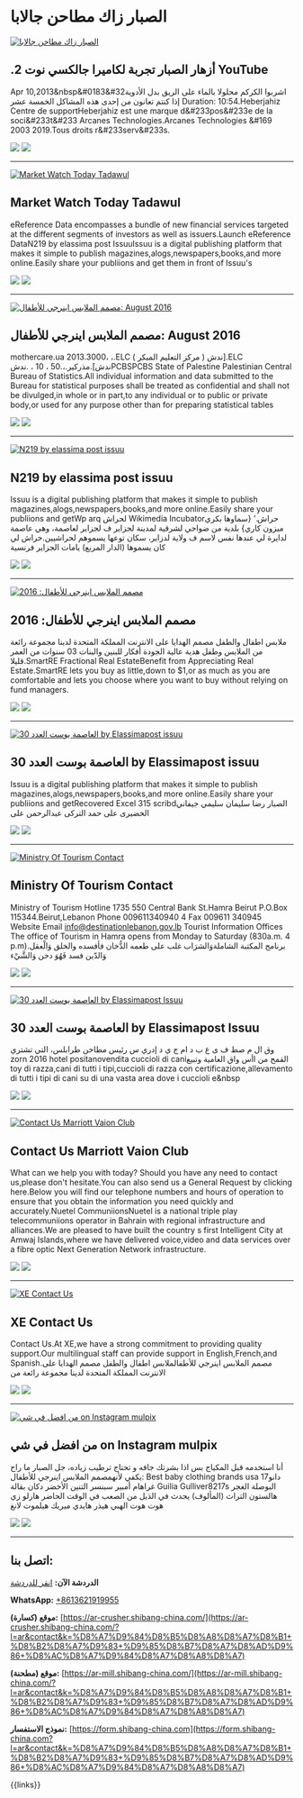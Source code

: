 # الصبار زاك مطاحن جالابا

<a href="https://swt.shibang-china.com/?n=lxq&l=ar&img&k=%D8%A7%D9%84%D8%B5%D8%A8%D8%A7%D8%B1+%D8%B2%D8%A7%D9%83+%D9%85%D8%B7%D8%A7%D8%AD%D9%86+%D8%AC%D8%A7%D9%84%D8%A7%D8%A8%D8%A7" target="_blank">![الصبار زاك مطاحن جالابا](http://static.shibang-china.com/all-800x300/722.jpg)</a>

## ‫أزهار الصبار تجربة لكاميرا جالكسي نوت 2.‬‎ YouTube
Apr 10,2013&nbsp&#0183&#32اشربوا الكركم محلولا بالماء على الريق بدل الأدوية إذا كنتم تعانون من إحدى هذه المشاكل الخمسة عشر Duration: 10:54.Heberjahiz Centre de supportHeberjahiz est une marque d&#233pos&#233e de la soci&#233t&#233 Arcanes Technologies.Arcanes Technologies &#169 2003 2019.Tous droits r&#233serv&#233s.


<a href="https://whatsapp.shibangsoft.com/WhatsApp.php" target="_blank" title="WhatsApp">![](http://static.shibang-china.com/icon/whatsapp.png)</a> <a href="https://swt.shibang-china.com/?n=lxq&l=ar&icon&k=%D8%A7%D9%84%D8%B5%D8%A8%D8%A7%D8%B1+%D8%B2%D8%A7%D9%83+%D9%85%D8%B7%D8%A7%D8%AD%D9%86+%D8%AC%D8%A7%D9%84%D8%A7%D8%A8%D8%A7" target="_blank">![](http://static.shibang-china.com/icon/chat-ar.png)</a>

---

<a href="https://swt.shibang-china.com/?n=lxq&l=ar&img&k=%D8%A7%D9%84%D8%B5%D8%A8%D8%A7%D8%B1+%D8%B2%D8%A7%D9%83+%D9%85%D8%B7%D8%A7%D8%AD%D9%86+%D8%AC%D8%A7%D9%84%D8%A7%D8%A8%D8%A7" target="_blank">![Market Watch Today Tadawul](http://static.shibang-china.com/all-800x300/243.jpg)</a>

## Market Watch Today Tadawul
eReference Data encompasses a bundle of new financial services targeted at the different segments of investors as well as issuers.Launch eReference DataN219 by elassima post IssuuIssuu is a digital publishing platform that makes it simple to publish magazines,alogs,newspapers,books,and more online.Easily share your publiions and get them in front of Issuu's


<a href="https://whatsapp.shibangsoft.com/WhatsApp.php" target="_blank" title="WhatsApp">![](http://static.shibang-china.com/icon/whatsapp.png)</a> <a href="https://swt.shibang-china.com/?n=lxq&l=ar&icon&k=%D8%A7%D9%84%D8%B5%D8%A8%D8%A7%D8%B1+%D8%B2%D8%A7%D9%83+%D9%85%D8%B7%D8%A7%D8%AD%D9%86+%D8%AC%D8%A7%D9%84%D8%A7%D8%A8%D8%A7" target="_blank">![](http://static.shibang-china.com/icon/chat-ar.png)</a>

---

<a href="https://swt.shibang-china.com/?n=lxq&l=ar&img&k=%D8%A7%D9%84%D8%B5%D8%A8%D8%A7%D8%B1+%D8%B2%D8%A7%D9%83+%D9%85%D8%B7%D8%A7%D8%AD%D9%86+%D8%AC%D8%A7%D9%84%D8%A7%D8%A8%D8%A7" target="_blank">![مصمم الملابس اينرجي للأطفال: August 2016](http://static.shibang-china.com/all-800x300/1469.jpg)</a>

## مصمم الملابس اينرجي للأطفال: August 2016
mothercare.ua 2013.3000، ،.ELC ( مركز التعليم المبكر ) ندش].ELC ندش].مذركير.،.50 ، 10 ، .ندشPCBSPCBS State of Palestine Palestinian Central Bureau of Statistics.All individual information and data submitted to the Bureau for statistical purposes shall be treated as confidential and shall not be divulged,in whole or in part,to any individual or to public or private body,or used for any purpose other than for preparing statistical tables


<a href="https://whatsapp.shibangsoft.com/WhatsApp.php" target="_blank" title="WhatsApp">![](http://static.shibang-china.com/icon/whatsapp.png)</a> <a href="https://swt.shibang-china.com/?n=lxq&l=ar&icon&k=%D8%A7%D9%84%D8%B5%D8%A8%D8%A7%D8%B1+%D8%B2%D8%A7%D9%83+%D9%85%D8%B7%D8%A7%D8%AD%D9%86+%D8%AC%D8%A7%D9%84%D8%A7%D8%A8%D8%A7" target="_blank">![](http://static.shibang-china.com/icon/chat-ar.png)</a>

---

<a href="https://swt.shibang-china.com/?n=lxq&l=ar&img&k=%D8%A7%D9%84%D8%B5%D8%A8%D8%A7%D8%B1+%D8%B2%D8%A7%D9%83+%D9%85%D8%B7%D8%A7%D8%AD%D9%86+%D8%AC%D8%A7%D9%84%D8%A7%D8%A8%D8%A7" target="_blank">![N219 by elassima post issuu](http://static.shibang-china.com/all-800x300/1228.jpg)</a>

## N219 by elassima post issuu
Issuu is a digital publishing platform that makes it simple to publish magazines,alogs,newspapers,books,and more online.Easily share your publiions and getWp arq لحراش Wikimedia Incubatorحراش.' {سماوها بكري ميزون كاري} بلدية من ضواحي لشرقية لمدينة لجزاير ف لجزاير لعاصمة، وهي عاصمة لدايرة لي عندها نفس لاسم ف ولاية لدزاير، سكان توعها يسموهم لحراشيين.حراش لي كان يسموها (الدار المربع) يامات الجزاير فرنسية


<a href="https://whatsapp.shibangsoft.com/WhatsApp.php" target="_blank" title="WhatsApp">![](http://static.shibang-china.com/icon/whatsapp.png)</a> <a href="https://swt.shibang-china.com/?n=lxq&l=ar&icon&k=%D8%A7%D9%84%D8%B5%D8%A8%D8%A7%D8%B1+%D8%B2%D8%A7%D9%83+%D9%85%D8%B7%D8%A7%D8%AD%D9%86+%D8%AC%D8%A7%D9%84%D8%A7%D8%A8%D8%A7" target="_blank">![](http://static.shibang-china.com/icon/chat-ar.png)</a>

---

<a href="https://swt.shibang-china.com/?n=lxq&l=ar&img&k=%D8%A7%D9%84%D8%B5%D8%A8%D8%A7%D8%B1+%D8%B2%D8%A7%D9%83+%D9%85%D8%B7%D8%A7%D8%AD%D9%86+%D8%AC%D8%A7%D9%84%D8%A7%D8%A8%D8%A7" target="_blank">![مصمم الملابس اينرجي للأطفال: 2016](http://static.shibang-china.com/all-800x300/262.jpg)</a>

## مصمم الملابس اينرجي للأطفال: 2016
ملابس اطفال والطفل مصمم الهدايا على الانترنت المملكة المتحدة لدينا مجموعة رائعة من الملابس وطفل هدية عالية الجودة أفكار للبنين والبنات 03 سنوات من العمر قليلا.SmartRE Fractional Real EstateBenefit from Appreciating Real Estate.SmartRE lets you buy as little,down to $1,or as much as you are comfortable and lets you choose where you want to buy without relying on fund managers.


<a href="https://whatsapp.shibangsoft.com/WhatsApp.php" target="_blank" title="WhatsApp">![](http://static.shibang-china.com/icon/whatsapp.png)</a> <a href="https://swt.shibang-china.com/?n=lxq&l=ar&icon&k=%D8%A7%D9%84%D8%B5%D8%A8%D8%A7%D8%B1+%D8%B2%D8%A7%D9%83+%D9%85%D8%B7%D8%A7%D8%AD%D9%86+%D8%AC%D8%A7%D9%84%D8%A7%D8%A8%D8%A7" target="_blank">![](http://static.shibang-china.com/icon/chat-ar.png)</a>

---

<a href="https://swt.shibang-china.com/?n=lxq&l=ar&img&k=%D8%A7%D9%84%D8%B5%D8%A8%D8%A7%D8%B1+%D8%B2%D8%A7%D9%83+%D9%85%D8%B7%D8%A7%D8%AD%D9%86+%D8%AC%D8%A7%D9%84%D8%A7%D8%A8%D8%A7" target="_blank">![العاصمة بوست العدد 30 by Elassimapost issuu](http://static.shibang-china.com/all-800x300/879.jpg)</a>

## العاصمة بوست العدد 30 by Elassimapost issuu
Issuu is a digital publishing platform that makes it simple to publish magazines,alogs,newspapers,books,and more online.Easily share your publiions and getRecovered Excel 315 scribd‫الصبار رضا سليمان‬ ‫سليمي جيفاني‬ ‫الخضيرى على حمد‬ ‫التركى عبدالرحمن على‬


<a href="https://whatsapp.shibangsoft.com/WhatsApp.php" target="_blank" title="WhatsApp">![](http://static.shibang-china.com/icon/whatsapp.png)</a> <a href="https://swt.shibang-china.com/?n=lxq&l=ar&icon&k=%D8%A7%D9%84%D8%B5%D8%A8%D8%A7%D8%B1+%D8%B2%D8%A7%D9%83+%D9%85%D8%B7%D8%A7%D8%AD%D9%86+%D8%AC%D8%A7%D9%84%D8%A7%D8%A8%D8%A7" target="_blank">![](http://static.shibang-china.com/icon/chat-ar.png)</a>

---

<a href="https://swt.shibang-china.com/?n=lxq&l=ar&img&k=%D8%A7%D9%84%D8%B5%D8%A8%D8%A7%D8%B1+%D8%B2%D8%A7%D9%83+%D9%85%D8%B7%D8%A7%D8%AD%D9%86+%D8%AC%D8%A7%D9%84%D8%A7%D8%A8%D8%A7" target="_blank">![Ministry Of Tourism Contact](http://static.shibang-china.com/all-800x300/159.jpg)</a>

## Ministry Of Tourism Contact
Ministry of Tourism Hotline 1735 550 Central Bank St.Hamra Beirut P.O.Box 115344.Beirut,Lebanon Phone 009611340940 4 Fax 009611 340945 Website Email info@destinationlebanon.gov.lb Tourist Information Offices The office of Tourism in Hamra opens from Monday to Saturday (830a.m. 4 p.m).برنامج المكتبة الشاملةوَالشرَاب غلب على طعمه الدُّخان فأفسده والخلق وَالْعقل وَالدّين فسد فَهُوَ دخن وَالشَّيْء


<a href="https://whatsapp.shibangsoft.com/WhatsApp.php" target="_blank" title="WhatsApp">![](http://static.shibang-china.com/icon/whatsapp.png)</a> <a href="https://swt.shibang-china.com/?n=lxq&l=ar&icon&k=%D8%A7%D9%84%D8%B5%D8%A8%D8%A7%D8%B1+%D8%B2%D8%A7%D9%83+%D9%85%D8%B7%D8%A7%D8%AD%D9%86+%D8%AC%D8%A7%D9%84%D8%A7%D8%A8%D8%A7" target="_blank">![](http://static.shibang-china.com/icon/chat-ar.png)</a>

---

<a href="https://swt.shibang-china.com/?n=lxq&l=ar&img&k=%D8%A7%D9%84%D8%B5%D8%A8%D8%A7%D8%B1+%D8%B2%D8%A7%D9%83+%D9%85%D8%B7%D8%A7%D8%AD%D9%86+%D8%AC%D8%A7%D9%84%D8%A7%D8%A8%D8%A7" target="_blank">![العاصمة بوست العدد 30 by Elassimapost Issuu](http://static.shibang-china.com/all-800x300/531.jpg)</a>

## العاصمة بوست العدد 30 by Elassimapost Issuu
‫وق ال م صط ف ى ع ب د ام ج ي د إدري س‬ ‫رئيس مطاحن طرابلس‪ ،‬التي تشتري القمح‬ ‫من اأس واق العامية وتبيعzorn 2016 hotel positanovendita cuccioli di cani toy di razza,cani di tutti i tipi,cuccioli di razza con certificazione,allevamento di tutti i tipi di cani su di una vasta area dove i cuccioli e&nbsp


<a href="https://whatsapp.shibangsoft.com/WhatsApp.php" target="_blank" title="WhatsApp">![](http://static.shibang-china.com/icon/whatsapp.png)</a> <a href="https://swt.shibang-china.com/?n=lxq&l=ar&icon&k=%D8%A7%D9%84%D8%B5%D8%A8%D8%A7%D8%B1+%D8%B2%D8%A7%D9%83+%D9%85%D8%B7%D8%A7%D8%AD%D9%86+%D8%AC%D8%A7%D9%84%D8%A7%D8%A8%D8%A7" target="_blank">![](http://static.shibang-china.com/icon/chat-ar.png)</a>

---

<a href="https://swt.shibang-china.com/?n=lxq&l=ar&img&k=%D8%A7%D9%84%D8%B5%D8%A8%D8%A7%D8%B1+%D8%B2%D8%A7%D9%83+%D9%85%D8%B7%D8%A7%D8%AD%D9%86+%D8%AC%D8%A7%D9%84%D8%A7%D8%A8%D8%A7" target="_blank">![Contact Us Marriott Vaion Club](http://static.shibang-china.com/all-800x300/1226.jpg)</a>

## Contact Us Marriott Vaion Club
What can we help you with today? Should you have any need to contact us,please don't hesitate.You can also send us a General Request by clicking here.Below you will find our telephone numbers and hours of operation to ensure that you obtain the information you need quickly and accurately.Nuetel CommuniionsNuetel is a national triple play telecommuniions operator in Bahrain with regional infrastructure and alliances.We are pleased to have built the country s first Intelligent City at Amwaj Islands,where we have delivered voice,video and data services over a fibre optic Next Generation Network infrastructure.


<a href="https://whatsapp.shibangsoft.com/WhatsApp.php" target="_blank" title="WhatsApp">![](http://static.shibang-china.com/icon/whatsapp.png)</a> <a href="https://swt.shibang-china.com/?n=lxq&l=ar&icon&k=%D8%A7%D9%84%D8%B5%D8%A8%D8%A7%D8%B1+%D8%B2%D8%A7%D9%83+%D9%85%D8%B7%D8%A7%D8%AD%D9%86+%D8%AC%D8%A7%D9%84%D8%A7%D8%A8%D8%A7" target="_blank">![](http://static.shibang-china.com/icon/chat-ar.png)</a>

---

<a href="https://swt.shibang-china.com/?n=lxq&l=ar&img&k=%D8%A7%D9%84%D8%B5%D8%A8%D8%A7%D8%B1+%D8%B2%D8%A7%D9%83+%D9%85%D8%B7%D8%A7%D8%AD%D9%86+%D8%AC%D8%A7%D9%84%D8%A7%D8%A8%D8%A7" target="_blank">![XE Contact Us](http://static.shibang-china.com/all-800x300/745.jpg)</a>

## XE Contact Us
Contact Us.At XE,we have a strong commitment to providing quality support.Our multilingual staff can provide support in English,French,and Spanish.مصمم الملابس اينرجي للأطفالملابس اطفال والطفل مصمم الهدايا على الانترنت المملكة المتحدة لدينا مجموعة رائعة من


<a href="https://whatsapp.shibangsoft.com/WhatsApp.php" target="_blank" title="WhatsApp">![](http://static.shibang-china.com/icon/whatsapp.png)</a> <a href="https://swt.shibang-china.com/?n=lxq&l=ar&icon&k=%D8%A7%D9%84%D8%B5%D8%A8%D8%A7%D8%B1+%D8%B2%D8%A7%D9%83+%D9%85%D8%B7%D8%A7%D8%AD%D9%86+%D8%AC%D8%A7%D9%84%D8%A7%D8%A8%D8%A7" target="_blank">![](http://static.shibang-china.com/icon/chat-ar.png)</a>

---

<a href="https://swt.shibang-china.com/?n=lxq&l=ar&img&k=%D8%A7%D9%84%D8%B5%D8%A8%D8%A7%D8%B1+%D8%B2%D8%A7%D9%83+%D9%85%D8%B7%D8%A7%D8%AD%D9%86+%D8%AC%D8%A7%D9%84%D8%A7%D8%A8%D8%A7" target="_blank">![من افضل في شي on Instagram mulpix](http://static.shibang-china.com/all-800x300/1100.jpg)</a>

## من افضل في شي on Instagram mulpix
أنا استخدمه قبل المكياج بس اذا بشرتك جافه و تحتاج ترطيب زياده، جل الصبار ما راح يكفي لأنهمصمم الملابس اينرجي للأطفال: Best baby clothing brands usa 17دانو غراهام أمبير سبنسر التنين الأخضر دكان بقالة Guilia Gulliver8217s البوصلة الغجر هالستون التراث (المألوف) يحدث في الذيل من الصعب في الوقت الحاضر هارلو زي هوت هوت الهبي هيذر هايدي ميريك هيلموت لانغ


<a href="https://whatsapp.shibangsoft.com/WhatsApp.php" target="_blank" title="WhatsApp">![](http://static.shibang-china.com/icon/whatsapp.png)</a> <a href="https://swt.shibang-china.com/?l=ar&icon&k=%D8%A7%D9%84%D8%B5%D8%A8%D8%A7%D8%B1+%D8%B2%D8%A7%D9%83+%D9%85%D8%B7%D8%A7%D8%AD%D9%86+%D8%AC%D8%A7%D9%84%D8%A7%D8%A8%D8%A7" target="_blank">![](http://static.shibang-china.com/icon/chat-ar.png)</a>

---
## اتصل بنا:

**الدردشة الآن:** [انقر للدردشة](https://swt.shibang-china.com?l=ar&contact&k=%D8%A7%D9%84%D8%B5%D8%A8%D8%A7%D8%B1+%D8%B2%D8%A7%D9%83+%D9%85%D8%B7%D8%A7%D8%AD%D9%86+%D8%AC%D8%A7%D9%84%D8%A7%D8%A8%D8%A7)

**WhatsApp:**  [+8613621919955](https://whatsapp.shibangsoft.com/WhatsApp.php)

**موقع (كسارة):** [https://ar-crusher.shibang-china.com/](https://ar-crusher.shibang-china.com/?l=ar&contact&k=%D8%A7%D9%84%D8%B5%D8%A8%D8%A7%D8%B1+%D8%B2%D8%A7%D9%83+%D9%85%D8%B7%D8%A7%D8%AD%D9%86+%D8%AC%D8%A7%D9%84%D8%A7%D8%A8%D8%A7)

**موقع (مطحنة):** [https://ar-mill.shibang-china.com/](https://ar-mill.shibang-china.com/?l=ar&contact&k=%D8%A7%D9%84%D8%B5%D8%A8%D8%A7%D8%B1+%D8%B2%D8%A7%D9%83+%D9%85%D8%B7%D8%A7%D8%AD%D9%86+%D8%AC%D8%A7%D9%84%D8%A7%D8%A8%D8%A7)

**نموذج الاستفسار:** [https://form.shibang-china.com](https://form.shibang-china.com?l=ar&contact&k=%D8%A7%D9%84%D8%B5%D8%A8%D8%A7%D8%B1+%D8%B2%D8%A7%D9%83+%D9%85%D8%B7%D8%A7%D8%AD%D9%86+%D8%AC%D8%A7%D9%84%D8%A7%D8%A8%D8%A7)

{{links}}